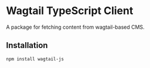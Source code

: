 # Wagtail TypeScript Client

A package for fetching content from wagtail-based CMS.

## Installation

```bash
npm install wagtail-js
```
